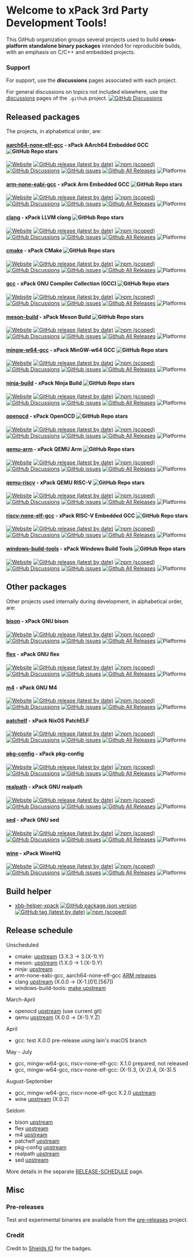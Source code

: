 # Welcome to xPack 3rd Party Development Tools!

This GitHub organization groups several projects used to build **cross-platform standalone binary packages** intended for reproducible builds, with an emphasis on C/C++ and embedded projects.


### Support

For support, use the **discussions** pages associated with each project.

For general discussions on topics not included elsewhere, use the [discussions](https://github.com/xpack-dev-tools/.github/discussions/) pages of the `.github` project.
[![GitHub Discussions](https://img.shields.io/github/discussions/xpack-dev-tools/.github)](https://github.com/xpack-dev-tools/.github/discussions/)

## Released packages

The projects, in alphabetical order, are:

#### [aarch64-none-elf-gcc](https://github.com/xpack-dev-tools/aarch64-none-elf-gcc-xpack/) - xPack AArch64 Embedded GCC ![GitHub Repo stars](https://img.shields.io/github/stars/xpack-dev-tools/aarch64-none-elf-gcc-xpack)

[![Website](https://img.shields.io/website?url=https%3A%2F%2Fxpack.github.io%2Faarch64-none-elf-gcc%2F)](https://xpack.github.io/aarch64-none-elf-gcc/)
[![GitHub release (latest by date)](https://img.shields.io/github/v/release/xpack-dev-tools/aarch64-none-elf-gcc-xpack)](https://github.com/xpack-dev-tools/aarch64-none-elf-gcc-xpack/releases/)
[![npm (scoped)](https://img.shields.io/npm/v/@xpack-dev-tools/aarch64-none-elf-gcc.svg)](https://www.npmjs.com/package/@xpack-dev-tools/aarch64-none-elf-gcc/)
[![GitHub Discussions](https://img.shields.io/github/discussions/xpack-dev-tools/aarch64-none-elf-gcc-xpack)](https://github.com/xpack-dev-tools/aarch64-none-elf-gcc-xpack/discussions/)
[![GitHub issues](https://img.shields.io/github/issues/xpack-dev-tools/aarch64-none-elf-gcc-xpack)](https://github.com/xpack-dev-tools/aarch64-none-elf-gcc-xpack/issues/)
[![Github All Releases](https://img.shields.io/github/downloads/xpack-dev-tools/aarch64-none-elf-gcc-xpack/total.svg)](https://github.com/xpack-dev-tools/aarch64-none-elf-gcc-xpack/releases/)
![Platforms](https://img.shields.io/badge/platform-Win%20%7C%20Mac%20%7C%20Linux%20-blue)

#### [arm-none-eabi-gcc](https://github.com/xpack-dev-tools/arm-none-eabi-gcc-xpack/) - xPack Arm Embedded GCC ![GitHub Repo stars](https://img.shields.io/github/stars/xpack-dev-tools/arm-none-eabi-gcc-xpack)

[![Website](https://img.shields.io/website?url=https%3A%2F%2Fxpack.github.io%2Farm-none-eabi-gcc%2F)](https://xpack.github.io/arm-none-eabi-gcc/)
[![GitHub release (latest by date)](https://img.shields.io/github/v/release/xpack-dev-tools/arm-none-eabi-gcc-xpack)](https://github.com/xpack-dev-tools/arm-none-eabi-gcc-xpack/releases/)
[![npm (scoped)](https://img.shields.io/npm/v/@xpack-dev-tools/arm-none-eabi-gcc.svg)](https://www.npmjs.com/package/@xpack-dev-tools/arm-none-eabi-gcc/)
[![GitHub Discussions](https://img.shields.io/github/discussions/xpack-dev-tools/arm-none-eabi-gcc-xpack)](https://github.com/xpack-dev-tools/arm-none-eabi-gcc-xpack/discussions/)
[![GitHub issues](https://img.shields.io/github/issues/xpack-dev-tools/arm-none-eabi-gcc-xpack)](https://github.com/xpack-dev-tools/arm-none-eabi-gcc-xpack/issues/)
[![Github All Releases](https://img.shields.io/github/downloads/xpack-dev-tools/arm-none-eabi-gcc-xpack/total.svg)](https://github.com/xpack-dev-tools/arm-none-eabi-gcc-xpack/releases/)
![Platforms](https://img.shields.io/badge/platform-Win%20%7C%20Mac%20%7C%20Linux%20-blue)

#### [clang](https://github.com/xpack-dev-tools/clang-xpack/) - xPack LLVM clang ![GitHub Repo stars](https://img.shields.io/github/stars/xpack-dev-tools/clang-xpack)

[![Website](https://img.shields.io/website?url=https%3A%2F%2Fxpack.github.io%2Fclang%2F)](https://xpack.github.io/clang/)
[![GitHub release (latest by date)](https://img.shields.io/github/v/release/xpack-dev-tools/clang-xpack)](https://github.com/xpack-dev-tools/clang-xpack/releases/)
[![npm (scoped)](https://img.shields.io/npm/v/@xpack-dev-tools/clang.svg)](https://www.npmjs.com/package/@xpack-dev-tools/clang/)
[![GitHub Discussions](https://img.shields.io/github/discussions/xpack-dev-tools/clang-xpack)](https://github.com/xpack-dev-tools/clang-xpack/discussions/)
[![GitHub issues](https://img.shields.io/github/issues/xpack-dev-tools/clang-xpack)](https://github.com/xpack-dev-tools/clang-xpack/issues/)
[![Github All Releases](https://img.shields.io/github/downloads/xpack-dev-tools/clang-xpack/total.svg)](https://github.com/xpack-dev-tools/clang-xpack/releases/)
![Platforms](https://img.shields.io/badge/platform-Win%20%7C%20Mac%20%7C%20Linux%20-blue)

#### [cmake](https://github.com/xpack-dev-tools/cmake-xpack/) - xPack CMake ![GitHub Repo stars](https://img.shields.io/github/stars/xpack-dev-tools/cmake-xpack)

[![Website](https://img.shields.io/website?url=https%3A%2F%2Fxpack.github.io%2Fcmake%2F)](https://xpack.github.io/cmake/)
[![GitHub release (latest by date)](https://img.shields.io/github/v/release/xpack-dev-tools/cmake-xpack)](https://github.com/xpack-dev-tools/cmake-xpack/releases/)
[![npm (scoped)](https://img.shields.io/npm/v/@xpack-dev-tools/cmake.svg)](https://www.npmjs.com/package/@xpack-dev-tools/cmake/)
[![GitHub Discussions](https://img.shields.io/github/discussions/xpack-dev-tools/cmake-xpack)](https://github.com/xpack-dev-tools/cmake-xpack/discussions/)
[![GitHub issues](https://img.shields.io/github/issues/xpack-dev-tools/cmake-xpack)](https://github.com/xpack-dev-tools/cmake-xpack/issues/)
[![Github All Releases](https://img.shields.io/github/downloads/xpack-dev-tools/cmake-xpack/total.svg)](https://github.com/xpack-dev-tools/cmake-xpack/releases/)
![Platforms](https://img.shields.io/badge/platform-Win%20%7C%20Mac%20%7C%20Linux%20-blue)

#### [gcc](https://github.com/xpack-dev-tools/gcc-xpack/) - xPack GNU Compiler Collection (GCC) ![GitHub Repo stars](https://img.shields.io/github/stars/xpack-dev-tools/gcc-xpack)

[![Website](https://img.shields.io/website?url=https%3A%2F%2Fxpack-dev-tools.github.io%2Fgcc-xpack%2F)](https://xpack-dev-tools.github.io/gcc-xpack/)
[![GitHub release (latest by date)](https://img.shields.io/github/v/release/xpack-dev-tools/gcc-xpack)](https://github.com/xpack-dev-tools/gcc-xpack/releases/)
[![npm (scoped)](https://img.shields.io/npm/v/@xpack-dev-tools/gcc.svg)](https://www.npmjs.com/package/@xpack-dev-tools/gcc/)
[![GitHub Discussions](https://img.shields.io/github/discussions/xpack-dev-tools/gcc-xpack)](https://github.com/xpack-dev-tools/gcc-xpack/discussions/)
[![GitHub issues](https://img.shields.io/github/issues/xpack-dev-tools/gcc-xpack)](https://github.com/xpack-dev-tools/gcc-xpack/issues/)
[![Github All Releases](https://img.shields.io/github/downloads/xpack-dev-tools/gcc-xpack/total.svg)](https://github.com/xpack-dev-tools/gcc-xpack/releases/)
![Platforms](https://img.shields.io/badge/platform-Win%20%7C%20Mac%20%7C%20Linux%20-blue)

#### [meson-build](https://github.com/xpack-dev-tools/meson-build-xpack/) - xPack Meson Build ![GitHub Repo stars](https://img.shields.io/github/stars/xpack-dev-tools/meson-build-xpack)

[![Website](https://img.shields.io/website?url=https%3A%2F%2Fxpack.github.io%2Fmeson-build%2F)](https://xpack.github.io/meson-build/)
[![GitHub release (latest by date)](https://img.shields.io/github/v/release/xpack-dev-tools/meson-build-xpack)](https://github.com/xpack-dev-tools/meson-build-xpack/releases/)
[![npm (scoped)](https://img.shields.io/npm/v/@xpack-dev-tools/meson-build.svg?color=blue)](https://www.npmjs.com/package/@xpack-dev-tools/meson-build/)
[![GitHub Discussions](https://img.shields.io/github/discussions/xpack-dev-tools/meson-build-xpack)](https://github.com/xpack-dev-tools/meson-build-xpack/discussions/)
[![GitHub issues](https://img.shields.io/github/issues/xpack-dev-tools/meson-build-xpack)](https://github.com/xpack-dev-tools/meson-build-xpack/issues/)
[![Github All Releases](https://img.shields.io/github/downloads/xpack-dev-tools/meson-build-xpack/total.svg)](https://github.com/xpack-dev-tools/meson-build-xpack/releases/)
![Platforms](https://img.shields.io/badge/platform-Win%20%7C%20Mac%20%7C%20Linux%20-blue)

#### [mingw-w64-gcc](https://github.com/xpack-dev-tools/mingw-w64-gcc-xpack/) - xPack MinGW-w64 GCC ![GitHub Repo stars](https://img.shields.io/github/stars/xpack-dev-tools/mingw-w64-gcc-xpack)

[![Website](https://img.shields.io/website?url=https%3A%2F%2Fxpack-dev-tools.github.io%2Fmingw-w64-gcc-xpack%2F)](https://xpack-dev-tools.github.io/mingw-w64-gcc-xpack/)
[![GitHub release (latest by date)](https://img.shields.io/github/v/release/xpack-dev-tools/mingw-w64-gcc-xpack)](https://github.com/xpack-dev-tools/mingw-w64-gcc-xpack/releases/)
[![npm (scoped)](https://img.shields.io/npm/v/@xpack-dev-tools/mingw-w64-gcc.svg)](https://www.npmjs.com/package/@xpack-dev-tools/mingw-w64-gcc/)
[![GitHub Discussions](https://img.shields.io/github/discussions/xpack-dev-tools/mingw-w64-gcc-xpack)](https://github.com/xpack-dev-tools/mingw-w64-gcc-xpack/discussions/)
[![GitHub issues](https://img.shields.io/github/issues/xpack-dev-tools/mingw-w64-gcc-xpack)](https://github.com/xpack-dev-tools/mingw-w64-gcc-xpack/issues/)
[![Github All Releases](https://img.shields.io/github/downloads/xpack-dev-tools/mingw-w64-gcc-xpack/total.svg)](https://github.com/xpack-dev-tools/mingw-w64-gcc-xpack/releases/)
![Platforms](https://img.shields.io/badge/platform-Win%20%7C%20Mac%20%7C%20Linux%20-blue)

#### [ninja-build](https://github.com/xpack-dev-tools/ninja-build-xpack/) - xPack Ninja Build ![GitHub Repo stars](https://img.shields.io/github/stars/xpack-dev-tools/ninja-build-xpack)

[![Website](https://img.shields.io/website?url=https%3A%2F%2Fxpack.github.io%2Fninja-build%2F)](https://xpack.github.io/ninja-build/)
[![GitHub release (latest by date)](https://img.shields.io/github/v/release/xpack-dev-tools/ninja-build-xpack)](https://github.com/xpack-dev-tools/ninja-build-xpack/releases/)
[![npm (scoped)](https://img.shields.io/npm/v/@xpack-dev-tools/ninja-build.svg)](https://www.npmjs.com/package/@xpack-dev-tools/ninja-build/)
[![GitHub Discussions](https://img.shields.io/github/discussions/xpack-dev-tools/ninja-build-xpack)](https://github.com/xpack-dev-tools/ninja-build-xpack/discussions/)
[![GitHub issues](https://img.shields.io/github/issues/xpack-dev-tools/ninja-build-xpack)](https://github.com/xpack-dev-tools/ninja-build-xpack/issues/)
[![Github All Releases](https://img.shields.io/github/downloads/xpack-dev-tools/ninja-build-xpack/total.svg)](https://github.com/xpack-dev-tools/ninja-build-xpack/releases/)
![Platforms](https://img.shields.io/badge/platform-Win%20%7C%20Mac%20%7C%20Linux%20-blue)

#### [openocd](https://github.com/xpack-dev-tools/openocd-xpack/) - xPack OpenOCD ![GitHub Repo stars](https://img.shields.io/github/stars/xpack-dev-tools/openocd-xpack)

[![Website](https://img.shields.io/website?url=https%3A%2F%2Fxpack-dev-tools.github.io%2Fopenocd-xpack%2F)](https://xpack-dev-tools.github.io/openocd-xpack/)
[![GitHub release (latest by date)](https://img.shields.io/github/v/release/xpack-dev-tools/openocd-xpack)](https://github.com/xpack-dev-tools/openocd-xpack/releases/)
[![npm (scoped)](https://img.shields.io/npm/v/@xpack-dev-tools/openocd?color=blue)](https://www.npmjs.com/package/@xpack-dev-tools/openocd/)
[![GitHub Discussions](https://img.shields.io/github/discussions/xpack-dev-tools/openocd-xpack)](https://github.com/xpack-dev-tools/openocd-xpack/discussions/)
[![GitHub issues](https://img.shields.io/github/issues/xpack-dev-tools/openocd-xpack)](https://github.com/xpack-dev-tools/openocd-xpack/issues/)
[![Github All Releases](https://img.shields.io/github/downloads/xpack-dev-tools/openocd-xpack/total.svg)](https://github.com/xpack-dev-tools/openocd-xpack/releases/)
![Platforms](https://img.shields.io/badge/platform-Win%20%7C%20Mac%20%7C%20Linux%20-blue)

#### [qemu-arm](https://github.com/xpack-dev-tools/qemu-arm-xpack/) - xPack QEMU Arm ![GitHub Repo stars](https://img.shields.io/github/stars/xpack-dev-tools/qemu-arm-xpack)

[![Website](https://img.shields.io/website?url=https%3A%2F%2Fxpack.github.io%2Fqemu-arm%2F)](https://xpack.github.io/qemu-arm/)
[![GitHub release (latest by date)](https://img.shields.io/github/v/release/xpack-dev-tools/qemu-arm-xpack)](https://github.com/xpack-dev-tools/qemu-arm-xpack/releases/)
[![npm (scoped)](https://img.shields.io/npm/v/@xpack-dev-tools/qemu-arm.svg)](https://www.npmjs.com/package/@xpack-dev-tools/qemu-arm/)
[![GitHub Discussions](https://img.shields.io/github/discussions/xpack-dev-tools/qemu-arm-xpack)](https://github.com/xpack-dev-tools/qemu-arm-xpack/discussions/)
[![GitHub issues](https://img.shields.io/github/issues/xpack-dev-tools/qemu-arm-xpack)](https://github.com/xpack-dev-tools/qemu-arm-xpack/issues/)
[![Github All Releases](https://img.shields.io/github/downloads/xpack-dev-tools/qemu-arm-xpack/total.svg)](https://github.com/xpack-dev-tools/qemu-arm-xpack/releases/)
![Platforms](https://img.shields.io/badge/platform-Win%20%7C%20Mac%20%7C%20Linux%20-blue)

#### [qemu-riscv](https://github.com/xpack-dev-tools/qemu-riscv-xpack/) - xPack QEMU RISC-V ![GitHub Repo stars](https://img.shields.io/github/stars/xpack-dev-tools/qemu-riscv-xpack)

[![Website](https://img.shields.io/website?url=https%3A%2F%2Fxpack.github.io%2Fqemu-riscv%2F)](https://xpack.github.io/qemu-riscv/)
[![GitHub release (latest by date)](https://img.shields.io/github/v/release/xpack-dev-tools/qemu-riscv-xpack)](https://github.com/xpack-dev-tools/qemu-riscv-xpack/releases/)
[![npm (scoped)](https://img.shields.io/npm/v/@xpack-dev-tools/qemu-riscv.svg)](https://www.npmjs.com/package/@xpack-dev-tools/qemu-riscv/)
[![GitHub Discussions](https://img.shields.io/github/discussions/xpack-dev-tools/qemu-riscv-xpack)](https://github.com/xpack-dev-tools/qemu-riscv-xpack/discussions/)
[![GitHub issues](https://img.shields.io/github/issues/xpack-dev-tools/qemu-riscv-xpack)](https://github.com/xpack-dev-tools/qemu-riscv-xpack/issues/)
[![Github All Releases](https://img.shields.io/github/downloads/xpack-dev-tools/qemu-riscv-xpack/total.svg)](https://github.com/xpack-dev-tools/qemu-riscv-xpack/releases/)
![Platforms](https://img.shields.io/badge/platform-Win%20%7C%20Mac%20%7C%20Linux%20-blue)

#### [riscv-none-elf-gcc](https://github.com/xpack-dev-tools/riscv-none-elf-gcc-xpack/) - xPack RISC-V Embedded GCC ![GitHub Repo stars](https://img.shields.io/github/stars/xpack-dev-tools/riscv-none-elf-gcc-xpack)

[![Website](https://img.shields.io/website?url=https%3A%2F%2Fxpack-dev-tools.github.io%2Friscv-none-elf-gcc-xpack%2F)](https://xpack-dev-tools.github.io/riscv-none-elf-gcc-xpack/)
[![GitHub release (latest by date)](https://img.shields.io/github/v/release/xpack-dev-tools/riscv-none-elf-gcc-xpack)](https://github.com/xpack-dev-tools/riscv-none-elf-gcc-xpack/releases/)
[![npm (scoped)](https://img.shields.io/npm/v/@xpack-dev-tools/riscv-none-elf-gcc.svg)](https://www.npmjs.com/package/@xpack-dev-tools/riscv-none-elf-gcc/)
[![GitHub Discussions](https://img.shields.io/github/discussions/xpack-dev-tools/riscv-none-elf-gcc-xpack)](https://github.com/xpack-dev-tools/riscv-none-elf-gcc-xpack/discussions/)
[![GitHub issues](https://img.shields.io/github/issues/xpack-dev-tools/riscv-none-elf-gcc-xpack)](https://github.com/xpack-dev-tools/riscv-none-elf-gcc-xpack/issues/)
[![Github All Releases](https://img.shields.io/github/downloads/xpack-dev-tools/riscv-none-elf-gcc-xpack/total.svg)](https://github.com/xpack-dev-tools/riscv-none-elf-gcc-xpack/releases/)
![Platforms](https://img.shields.io/badge/platform-Win%20%7C%20Mac%20%7C%20Linux%20-blue)

#### [windows-build-tools](https://github.com/xpack-dev-tools/windows-build-tools-xpack/) - xPack Windows Build Tools ![GitHub Repo stars](https://img.shields.io/github/stars/xpack-dev-tools//windows-build-tools-xpack)

[![Website](https://img.shields.io/website?url=https%3A%2F%2Fxpack.github.io%2Fwindows-build-tools%2F)](https://xpack.github.io/windows-build-tools/)
[![GitHub release (latest by date)](https://img.shields.io/github/v/release/xpack-dev-tools/windows-build-tools-xpack)](https://github.com/xpack-dev-tools/windows-build-tools-xpack/releases/)
[![npm (scoped)](https://img.shields.io/npm/v/@xpack-dev-tools/windows-build-tools.svg)](https://www.npmjs.com/package/@xpack-dev-tools/windows-build-tools/)
[![GitHub Discussions](https://img.shields.io/github/discussions/xpack-dev-tools/windows-build-tools-xpack)](https://github.com/xpack-dev-tools/windows-build-tools-xpack/discussions/)
[![GitHub issues](https://img.shields.io/github/issues/xpack-dev-tools/windows-build-tools-xpack)](https://github.com/xpack-dev-tools/windows-build-tools-xpack/issues/)
[![Github All Releases](https://img.shields.io/github/downloads/xpack-dev-tools/windows-build-tools-xpack/total.svg)](https://github.com/xpack-dev-tools/windows-build-tools-xpack/releases/)
![Platforms](https://img.shields.io/badge/platform-Win%20-blue)

## Other packages

Other projects used internally during development, in alphabetical order, are:

#### [bison](https://github.com/xpack-dev-tools/bison-xpack/) - xPack GNU bison

[![Website](https://img.shields.io/website?url=https%3A%2F%2Fxpack.github.io%2Fbison%2F)](https://xpack.github.io/dev-tools/bison/)
[![GitHub release (latest by date)](https://img.shields.io/github/v/release/xpack-dev-tools/bison-xpack)](https://github.com/xpack-dev-tools/bison-xpack/releases/)
[![npm (scoped)](https://img.shields.io/npm/v/@xpack-dev-tools/bison.svg?color=blue)](https://www.npmjs.com/package/@xpack-dev-tools/bison/)
[![GitHub Discussions](https://img.shields.io/github/discussions/xpack-dev-tools/bison-xpack)](https://github.com/xpack-dev-tools/bison-xpack/discussions/)
[![GitHub issues](https://img.shields.io/github/issues/xpack-dev-tools/bison-xpack)](https://github.com/xpack-dev-tools/bison-xpack/issues/)
[![Github All Releases](https://img.shields.io/github/downloads/xpack-dev-tools/bison-xpack/total.svg)](https://github.com/xpack-dev-tools/bison-xpack/releases/)
![Platforms](https://img.shields.io/badge/platform-Mac%20%7C%20Linux%20-blue)

#### [flex](https://github.com/xpack-dev-tools/flex-xpack/) - xPack GNU flex

[![Website](https://img.shields.io/website?url=https%3A%2F%2Fxpack.github.io%2Fflex%2F)](https://xpack.github.io/dev-tools/flex/)
[![GitHub release (latest by date)](https://img.shields.io/github/v/release/xpack-dev-tools/flex-xpack)](https://github.com/xpack-dev-tools/flex-xpack/releases/)
[![npm (scoped)](https://img.shields.io/npm/v/@xpack-dev-tools/flex.svg?color=blue)](https://www.npmjs.com/package/@xpack-dev-tools/flex/)
[![GitHub Discussions](https://img.shields.io/github/discussions/xpack-dev-tools/flex-xpack)](https://github.com/xpack-dev-tools/flex-xpack/discussions/)
[![GitHub issues](https://img.shields.io/github/issues/xpack-dev-tools/flex-xpack)](https://github.com/xpack-dev-tools/flex-xpack/issues/)
[![Github All Releases](https://img.shields.io/github/downloads/xpack-dev-tools/flex-xpack/total.svg)](https://github.com/xpack-dev-tools/flex-xpack/releases/)
![Platforms](https://img.shields.io/badge/platform-Mac%20%7C%20Linux%20-blue)

#### [m4](https://github.com/xpack-dev-tools/m4-xpack/) - xPack GNU M4

[![Website](https://img.shields.io/website?url=https%3A%2F%2Fxpack.github.io%2Fm4%2F)](https://xpack.github.io/dev-tools/m4/)
[![GitHub release (latest by date)](https://img.shields.io/github/v/release/xpack-dev-tools/m4-xpack)](https://github.com/xpack-dev-tools/m4-xpack/releases/)
[![npm (scoped)](https://img.shields.io/npm/v/@xpack-dev-tools/m4.svg?color=blue)](https://www.npmjs.com/package/@xpack-dev-tools/m4/)
[![GitHub Discussions](https://img.shields.io/github/discussions/xpack-dev-tools/m4-xpack)](https://github.com/xpack-dev-tools/m4-xpack/discussions/)
[![GitHub issues](https://img.shields.io/github/issues/xpack-dev-tools/m4-xpack)](https://github.com/xpack-dev-tools/m4-xpack/issues/)
[![Github All Releases](https://img.shields.io/github/downloads/xpack-dev-tools/m4-xpack/total.svg)](https://github.com/xpack-dev-tools/m4-xpack/releases/)
![Platforms](https://img.shields.io/badge/platform-Mac%20%7C%20Linux%20-blue)

#### [patchelf](https://github.com/xpack-dev-tools/patchelf-xpack/) - xPack NixOS PatchELF

[![Website](https://img.shields.io/website?url=https%3A%2F%2Fxpack.github.io%2Fpatchelf%2F)](https://xpack.github.io/dev-tools/dev-tools/patchelf/)
[![GitHub release (latest by date)](https://img.shields.io/github/v/release/xpack-dev-tools/patchelf-xpack)](https://github.com/xpack-dev-tools/patchelf-xpack/releases/)
[![npm (scoped)](https://img.shields.io/npm/v/@xpack-dev-tools/patchelf?color=blue)](https://www.npmjs.com/package/@xpack-dev-tools/patchelf/)
[![GitHub Discussions](https://img.shields.io/github/discussions/xpack-dev-tools/patchelf-xpack)](https://github.com/xpack-dev-tools/patchelf-xpack/discussions/)
[![GitHub issues](https://img.shields.io/github/issues/xpack-dev-tools/patchelf-xpack)](https://github.com/xpack-dev-tools/patchelf-xpack/issues/)
[![Github All Releases](https://img.shields.io/github/downloads/xpack-dev-tools/patchelf-xpack/total.svg)](https://github.com/xpack-dev-tools/patchelf-xpack/releases/)
![Platforms](https://img.shields.io/badge/platform-Mac%20%7C%20Linux%20-blue)

#### [pkg-config](https://github.com/xpack-dev-tools/pkg-config-xpack/) - xPack pkg-config

[![Website](https://img.shields.io/website?url=https%3A%2F%2Fxpack.github.io%2Fpkg-config%2F)](https://xpack.github.io/dev-tools/pkg-config/)
[![GitHub release (latest by date)](https://img.shields.io/github/v/release/xpack-dev-tools/pkg-config-xpack)](https://github.com/xpack-dev-tools/pkg-config-xpack/releases/)
[![npm (scoped)](https://img.shields.io/npm/v/@xpack-dev-tools/pkg-config?color=blue)](https://www.npmjs.com/package/@xpack-dev-tools/pkg-config/)
[![GitHub Discussions](https://img.shields.io/github/discussions/xpack-dev-tools/pkg-config-xpack)](https://github.com/xpack-dev-tools/pkg-config-xpack/discussions/)
[![GitHub issues](https://img.shields.io/github/issues/xpack-dev-tools/pkg-config-xpack)](https://github.com/xpack-dev-tools/pkg-config-xpack/issues/)
[![Github All Releases](https://img.shields.io/github/downloads/xpack-dev-tools/pkg-config-xpack/total.svg)](https://github.com/xpack-dev-tools/pkg-config-xpack/releases/)
![Platforms](https://img.shields.io/badge/platform-Mac%20%7C%20Linux%20-blue)

#### [realpath](https://github.com/xpack-dev-tools/realpath-xpack/) - xPack GNU realpath

[![Website](https://img.shields.io/website?url=https%3A%2F%2Fxpack.github.io%2Frealpath%2F)](https://xpack.github.io/dev-tools/realpath/)
[![GitHub release (latest by date)](https://img.shields.io/github/v/release/xpack-dev-tools/realpath-xpack)](https://github.com/xpack-dev-tools/realpath-xpack/releases/)
[![npm (scoped)](https://img.shields.io/npm/v/@xpack-dev-tools/realpath?color=blue)](https://www.npmjs.com/package/@xpack-dev-tools/realpath/)
[![GitHub Discussions](https://img.shields.io/github/discussions/xpack-dev-tools/realpath-xpack)](https://github.com/xpack-dev-tools/realpath-xpack/discussions/)
[![GitHub issues](https://img.shields.io/github/issues/xpack-dev-tools/realpath-xpack)](https://github.com/xpack-dev-tools/realpath-xpack/issues/)
[![Github All Releases](https://img.shields.io/github/downloads/xpack-dev-tools/realpath-xpack/total.svg)](https://github.com/xpack-dev-tools/realpath-xpack/releases/)
![Platforms](https://img.shields.io/badge/platform-Mac%20%7C%20Linux%20-blue)

#### [sed](https://github.com/xpack-dev-tools/sed-xpack/) - xPack GNU sed

[![Website](https://img.shields.io/website?url=https%3A%2F%2Fxpack.github.io%2Fsed%2F)](https://xpack.github.io/dev-tools/sed/)
[![GitHub release (latest by date)](https://img.shields.io/github/v/release/xpack-dev-tools/sed-xpack)](https://github.com/xpack-dev-tools/sed-xpack/releases/)
[![npm (scoped)](https://img.shields.io/npm/v/@xpack-dev-tools/sed.svg?color=blue)](https://www.npmjs.com/package/@xpack-dev-tools/sed/)
[![GitHub Discussions](https://img.shields.io/github/discussions/xpack-dev-tools/sed-xpack)](https://github.com/xpack-dev-tools/sed-xpack/discussions/)
[![GitHub issues](https://img.shields.io/github/issues/xpack-dev-tools/sed-xpack)](https://github.com/xpack-dev-tools/sed-xpack/issues/)
[![Github All Releases](https://img.shields.io/github/downloads/xpack-dev-tools/sed-xpack/total.svg)](https://github.com/xpack-dev-tools/sed-xpack/releases/)
![Platforms](https://img.shields.io/badge/platform-Mac%20%7C%20Linux%20-blue)

#### [wine](https://github.com/xpack-dev-tools/wine-xpack/) - xPack WineHQ

[![Website](https://img.shields.io/website?url=https%3A%2F%2Fxpack.github.io%2Fwine%2F)](https://xpack.github.io/dev-tools/wine/)
[![GitHub release (latest by date)](https://img.shields.io/github/v/release/xpack-dev-tools/wine-xpack)](https://github.com/xpack-dev-tools/wine-xpack/releases/)
[![npm (scoped)](https://img.shields.io/npm/v/@xpack-dev-tools/wine?color=blue)](https://www.npmjs.com/package/@xpack-dev-tools/wine/)
[![GitHub Discussions](https://img.shields.io/github/discussions/xpack-dev-tools/wine-xpack)](https://github.com/xpack-dev-tools/wine-xpack/discussions/)
[![GitHub issues](https://img.shields.io/github/issues/xpack-dev-tools/wine-xpack)](https://github.com/xpack-dev-tools/wine-xpack/issues/)
[![Github All Releases](https://img.shields.io/github/downloads/xpack-dev-tools/wine-xpack/total.svg)](https://github.com/xpack-dev-tools/wine-xpack/releases/)
![Platforms](https://img.shields.io/badge/platform-Linux%20x64%20-blue)

## Build helper

- [xbb-helper-xpack](https://github.com/xpack-dev-tools/xbb-helper-xpack)
[![GitHub package.json version](https://img.shields.io/github/package-json/v/xpack-dev-tools/xbb-helper-xpack)](https://github.com/xpack-dev-tools/xbb-bootstrap-xpack/blob/xpack/package.json)
[![GitHub tag (latest by date)](https://img.shields.io/github/v/tag/xpack-dev-tools/xbb-helper-xpack)](https://github.com/xpack-dev-tools/xbb-helper-xpack/tags/)
[![npm (scoped)](https://img.shields.io/npm/v/@xpack-dev-tools/xbb-helper.svg?color=blue)](https://www.npmjs.com/package/@xpack-dev-tools/xbb-helper/)

## Release schedule

Unscheduled

- cmake: [upstream](https://github.com/Kitware/CMake/tags/) (3.X.3 -> 3.(X-1).Y)
- meson: [upstream](https://github.com/mesonbuild/meson/tags/) (1.X.0 -> 1.(X-1).Y)
- ninja: [upstream](https://github.com/ninja-build/ninja/tags/)
- arm-none-eabi-gcc, aarch64-none-elf-gcc [ARM releases](https://developer.arm.com/downloads/-/arm-gnu-toolchain-downloads/)
- clang [upstream](https://github.com/llvm/llvm-project/tags/) (X.0.0 -> (X-1.[01].[567])
- windows-build-tools: [make upstream](https://ftp.gnu.org/gnu/make/)

March-April

- openocd [upstream](https://github.com/openocd-org/openocd/tags/) (use current git)
- qemu [upstream](https://github.com/qemu/qemu/tags/) (X.0.0 -> (X-1).Y.Z)

April

- gcc: test X.0.0 pre-release using Iain's macOS branch

May - July

- gcc, mingw-w64-gcc, riscv-none-elf-gcc: X.1.0 prepared, not released
- gcc, mingw-w64-gcc, riscv-none-elf-gcc: (X-1).3, (X-2).4, (X-3).5

August-September

- gcc, mingw-w64-gcc, riscv-none-elf-gcc X.2.0 [upstream](https://gcc.gnu.org/releases.html)
- wine [upstream](https://dl.winehq.org/wine/source/) (X.0.2)

Seldom

- bison [upstream](https://ftp.gnu.org/gnu/bison/)
- flex [upstream](https://github.com/westes/flex/tags/)
- m4 [upstream](https://ftp.gnu.org/gnu/m4/)
- patchelf [upstream](https://github.com/NixOS/patchelf/tags/)
- pkg-config [upstream](https://pkgconfig.freedesktop.org/releases/)
- realpath [upstream](https://ftp.gnu.org/gnu/coreutils/)
- sed [upstream](https://ftp.gnu.org/gnu/sed/)


More details in the separate [RELEASE-SCHEDULE](https://github.com/xpack-dev-tools/.github/blob/master/REALEASE-SCHEDULE.md) page.

## Misc

### Pre-releases

Test and experimental binaries are available from the [pre-releases](https://github.com/xpack-dev-tools/pre-releases/releases/) project.

### Credit

Credit to [Shields IO](https://shields.io) for the badges.
